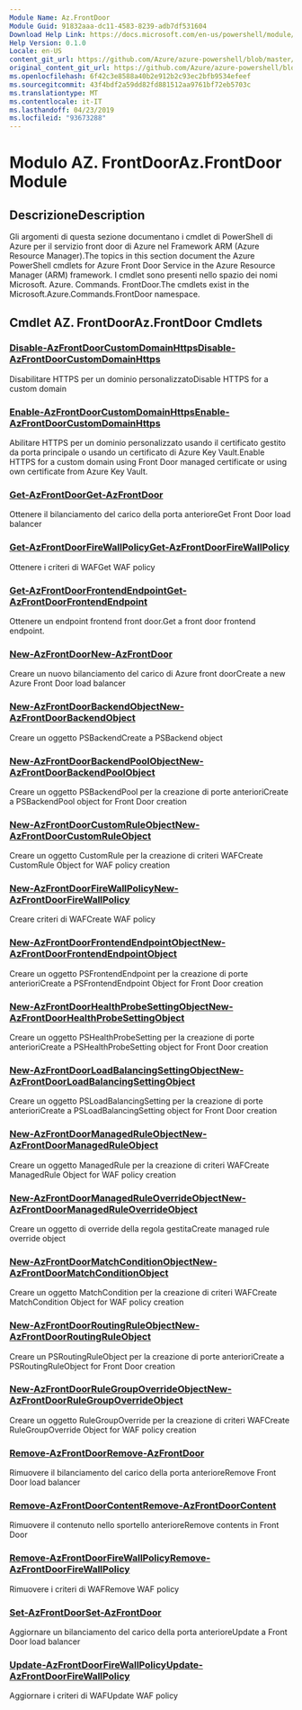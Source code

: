 ```yaml
---
Module Name: Az.FrontDoor
Module Guid: 91832aaa-dc11-4583-8239-adb7df531604
Download Help Link: https://docs.microsoft.com/en-us/powershell/module/az.frontdoor
Help Version: 0.1.0
Locale: en-US
content_git_url: https://github.com/Azure/azure-powershell/blob/master/src/FrontDoor/FrontDoor/help/Az.FrontDoor.md
original_content_git_url: https://github.com/Azure/azure-powershell/blob/master/src/FrontDoor/FrontDoor/help/Az.FrontDoor.md
ms.openlocfilehash: 6f42c3e8588a40b2e912b2c93ec2bfb9534efeef
ms.sourcegitcommit: 43f4bdf2a59dd82fd881512aa9761bf72eb5703c
ms.translationtype: MT
ms.contentlocale: it-IT
ms.lasthandoff: 04/23/2019
ms.locfileid: "93673288"
---
```

# <span data-ttu-id="b6705-101">Modulo AZ. FrontDoor</span><span class="sxs-lookup"><span data-stu-id="b6705-101">Az.FrontDoor Module</span></span>
## <span data-ttu-id="b6705-102">Descrizione</span><span class="sxs-lookup"><span data-stu-id="b6705-102">Description</span></span>
<span data-ttu-id="b6705-103">Gli argomenti di questa sezione documentano i cmdlet di PowerShell di Azure per il servizio front door di Azure nel Framework ARM (Azure Resource Manager).</span><span class="sxs-lookup"><span data-stu-id="b6705-103">The topics in this section document the Azure PowerShell cmdlets for Azure Front Door Service in the Azure Resource Manager (ARM) framework.</span></span> <span data-ttu-id="b6705-104">I cmdlet sono presenti nello spazio dei nomi Microsoft. Azure. Commands. FrontDoor.</span><span class="sxs-lookup"><span data-stu-id="b6705-104">The cmdlets exist in the Microsoft.Azure.Commands.FrontDoor namespace.</span></span>

## <span data-ttu-id="b6705-105">Cmdlet AZ. FrontDoor</span><span class="sxs-lookup"><span data-stu-id="b6705-105">Az.FrontDoor Cmdlets</span></span>
### [<span data-ttu-id="b6705-106">Disable-AzFrontDoorCustomDomainHttps</span><span class="sxs-lookup"><span data-stu-id="b6705-106">Disable-AzFrontDoorCustomDomainHttps</span></span>](Disable-AzFrontDoorCustomDomainHttps.md)
<span data-ttu-id="b6705-107">Disabilitare HTTPS per un dominio personalizzato</span><span class="sxs-lookup"><span data-stu-id="b6705-107">Disable HTTPS for a custom domain</span></span>

### [<span data-ttu-id="b6705-108">Enable-AzFrontDoorCustomDomainHttps</span><span class="sxs-lookup"><span data-stu-id="b6705-108">Enable-AzFrontDoorCustomDomainHttps</span></span>](Enable-AzFrontDoorCustomDomainHttps.md)
<span data-ttu-id="b6705-109">Abilitare HTTPS per un dominio personalizzato usando il certificato gestito da porta principale o usando un certificato di Azure Key Vault.</span><span class="sxs-lookup"><span data-stu-id="b6705-109">Enable HTTPS for a custom domain using Front Door managed certificate or using own certificate from Azure Key Vault.</span></span>

### [<span data-ttu-id="b6705-110">Get-AzFrontDoor</span><span class="sxs-lookup"><span data-stu-id="b6705-110">Get-AzFrontDoor</span></span>](Get-AzFrontDoor.md)
<span data-ttu-id="b6705-111">Ottenere il bilanciamento del carico della porta anteriore</span><span class="sxs-lookup"><span data-stu-id="b6705-111">Get Front Door load balancer</span></span>

### [<span data-ttu-id="b6705-112">Get-AzFrontDoorFireWallPolicy</span><span class="sxs-lookup"><span data-stu-id="b6705-112">Get-AzFrontDoorFireWallPolicy</span></span>](Get-AzFrontDoorFireWallPolicy.md)
<span data-ttu-id="b6705-113">Ottenere i criteri di WAF</span><span class="sxs-lookup"><span data-stu-id="b6705-113">Get WAF policy</span></span>

### [<span data-ttu-id="b6705-114">Get-AzFrontDoorFrontendEndpoint</span><span class="sxs-lookup"><span data-stu-id="b6705-114">Get-AzFrontDoorFrontendEndpoint</span></span>](Get-AzFrontDoorFrontendEndpoint.md)
<span data-ttu-id="b6705-115">Ottenere un endpoint frontend front door.</span><span class="sxs-lookup"><span data-stu-id="b6705-115">Get a front door frontend endpoint.</span></span>

### [<span data-ttu-id="b6705-116">New-AzFrontDoor</span><span class="sxs-lookup"><span data-stu-id="b6705-116">New-AzFrontDoor</span></span>](New-AzFrontDoor.md)
<span data-ttu-id="b6705-117">Creare un nuovo bilanciamento del carico di Azure front door</span><span class="sxs-lookup"><span data-stu-id="b6705-117">Create a new Azure Front Door load balancer</span></span>

### [<span data-ttu-id="b6705-118">New-AzFrontDoorBackendObject</span><span class="sxs-lookup"><span data-stu-id="b6705-118">New-AzFrontDoorBackendObject</span></span>](New-AzFrontDoorBackendObject.md)
<span data-ttu-id="b6705-119">Creare un oggetto PSBackend</span><span class="sxs-lookup"><span data-stu-id="b6705-119">Create a PSBackend object</span></span>

### [<span data-ttu-id="b6705-120">New-AzFrontDoorBackendPoolObject</span><span class="sxs-lookup"><span data-stu-id="b6705-120">New-AzFrontDoorBackendPoolObject</span></span>](New-AzFrontDoorBackendPoolObject.md)
<span data-ttu-id="b6705-121">Creare un oggetto PSBackendPool per la creazione di porte anteriori</span><span class="sxs-lookup"><span data-stu-id="b6705-121">Create a PSBackendPool object for Front Door creation</span></span>

### [<span data-ttu-id="b6705-122">New-AzFrontDoorCustomRuleObject</span><span class="sxs-lookup"><span data-stu-id="b6705-122">New-AzFrontDoorCustomRuleObject</span></span>](New-AzFrontDoorCustomRuleObject.md)
<span data-ttu-id="b6705-123">Creare un oggetto CustomRule per la creazione di criteri WAF</span><span class="sxs-lookup"><span data-stu-id="b6705-123">Create CustomRule Object for WAF policy creation</span></span>

### [<span data-ttu-id="b6705-124">New-AzFrontDoorFireWallPolicy</span><span class="sxs-lookup"><span data-stu-id="b6705-124">New-AzFrontDoorFireWallPolicy</span></span>](New-AzFrontDoorFireWallPolicy.md)
<span data-ttu-id="b6705-125">Creare criteri di WAF</span><span class="sxs-lookup"><span data-stu-id="b6705-125">Create WAF policy</span></span>

### [<span data-ttu-id="b6705-126">New-AzFrontDoorFrontendEndpointObject</span><span class="sxs-lookup"><span data-stu-id="b6705-126">New-AzFrontDoorFrontendEndpointObject</span></span>](New-AzFrontDoorFrontendEndpointObject.md)
<span data-ttu-id="b6705-127">Creare un oggetto PSFrontendEndpoint per la creazione di porte anteriori</span><span class="sxs-lookup"><span data-stu-id="b6705-127">Create a PSFrontendEndpoint Object for Front Door creation</span></span>

### [<span data-ttu-id="b6705-128">New-AzFrontDoorHealthProbeSettingObject</span><span class="sxs-lookup"><span data-stu-id="b6705-128">New-AzFrontDoorHealthProbeSettingObject</span></span>](New-AzFrontDoorHealthProbeSettingObject.md)
<span data-ttu-id="b6705-129">Creare un oggetto PSHealthProbeSetting per la creazione di porte anteriori</span><span class="sxs-lookup"><span data-stu-id="b6705-129">Create a PSHealthProbeSetting object for Front Door creation</span></span>

### [<span data-ttu-id="b6705-130">New-AzFrontDoorLoadBalancingSettingObject</span><span class="sxs-lookup"><span data-stu-id="b6705-130">New-AzFrontDoorLoadBalancingSettingObject</span></span>](New-AzFrontDoorLoadBalancingSettingObject.md)
<span data-ttu-id="b6705-131">Creare un oggetto PSLoadBalancingSetting per la creazione di porte anteriori</span><span class="sxs-lookup"><span data-stu-id="b6705-131">Create a PSLoadBalancingSetting object for Front Door creation</span></span>

### [<span data-ttu-id="b6705-132">New-AzFrontDoorManagedRuleObject</span><span class="sxs-lookup"><span data-stu-id="b6705-132">New-AzFrontDoorManagedRuleObject</span></span>](New-AzFrontDoorManagedRuleObject.md)
<span data-ttu-id="b6705-133">Creare un oggetto ManagedRule per la creazione di criteri WAF</span><span class="sxs-lookup"><span data-stu-id="b6705-133">Create ManagedRule Object for WAF policy creation</span></span>

### [<span data-ttu-id="b6705-134">New-AzFrontDoorManagedRuleOverrideObject</span><span class="sxs-lookup"><span data-stu-id="b6705-134">New-AzFrontDoorManagedRuleOverrideObject</span></span>](New-AzFrontDoorManagedRuleOverrideObject.md)
<span data-ttu-id="b6705-135">Creare un oggetto di override della regola gestita</span><span class="sxs-lookup"><span data-stu-id="b6705-135">Create managed rule override object</span></span>

### [<span data-ttu-id="b6705-136">New-AzFrontDoorMatchConditionObject</span><span class="sxs-lookup"><span data-stu-id="b6705-136">New-AzFrontDoorMatchConditionObject</span></span>](New-AzFrontDoorMatchConditionObject.md)
<span data-ttu-id="b6705-137">Creare un oggetto MatchCondition per la creazione di criteri WAF</span><span class="sxs-lookup"><span data-stu-id="b6705-137">Create MatchCondition Object for WAF policy creation</span></span>

### [<span data-ttu-id="b6705-138">New-AzFrontDoorRoutingRuleObject</span><span class="sxs-lookup"><span data-stu-id="b6705-138">New-AzFrontDoorRoutingRuleObject</span></span>](New-AzFrontDoorRoutingRuleObject.md)
<span data-ttu-id="b6705-139">Creare un PSRoutingRuleObject per la creazione di porte anteriori</span><span class="sxs-lookup"><span data-stu-id="b6705-139">Create a PSRoutingRuleObject for Front Door creation</span></span>

### [<span data-ttu-id="b6705-140">New-AzFrontDoorRuleGroupOverrideObject</span><span class="sxs-lookup"><span data-stu-id="b6705-140">New-AzFrontDoorRuleGroupOverrideObject</span></span>](New-AzFrontDoorRuleGroupOverrideObject.md)
<span data-ttu-id="b6705-141">Creare un oggetto RuleGroupOverride per la creazione di criteri WAF</span><span class="sxs-lookup"><span data-stu-id="b6705-141">Create RuleGroupOverride Object for WAF policy creation</span></span>

### [<span data-ttu-id="b6705-142">Remove-AzFrontDoor</span><span class="sxs-lookup"><span data-stu-id="b6705-142">Remove-AzFrontDoor</span></span>](Remove-AzFrontDoor.md)
<span data-ttu-id="b6705-143">Rimuovere il bilanciamento del carico della porta anteriore</span><span class="sxs-lookup"><span data-stu-id="b6705-143">Remove Front Door load balancer</span></span>

### [<span data-ttu-id="b6705-144">Remove-AzFrontDoorContent</span><span class="sxs-lookup"><span data-stu-id="b6705-144">Remove-AzFrontDoorContent</span></span>](Remove-AzFrontDoorContent.md)
<span data-ttu-id="b6705-145">Rimuovere il contenuto nello sportello anteriore</span><span class="sxs-lookup"><span data-stu-id="b6705-145">Remove contents in Front Door</span></span>

### [<span data-ttu-id="b6705-146">Remove-AzFrontDoorFireWallPolicy</span><span class="sxs-lookup"><span data-stu-id="b6705-146">Remove-AzFrontDoorFireWallPolicy</span></span>](Remove-AzFrontDoorFireWallPolicy.md)
<span data-ttu-id="b6705-147">Rimuovere i criteri di WAF</span><span class="sxs-lookup"><span data-stu-id="b6705-147">Remove WAF policy</span></span>

### [<span data-ttu-id="b6705-148">Set-AzFrontDoor</span><span class="sxs-lookup"><span data-stu-id="b6705-148">Set-AzFrontDoor</span></span>](Set-AzFrontDoor.md)
<span data-ttu-id="b6705-149">Aggiornare un bilanciamento del carico della porta anteriore</span><span class="sxs-lookup"><span data-stu-id="b6705-149">Update a Front Door load balancer</span></span>

### [<span data-ttu-id="b6705-150">Update-AzFrontDoorFireWallPolicy</span><span class="sxs-lookup"><span data-stu-id="b6705-150">Update-AzFrontDoorFireWallPolicy</span></span>](Update-AzFrontDoorFireWallPolicy.md)
<span data-ttu-id="b6705-151">Aggiornare i criteri di WAF</span><span class="sxs-lookup"><span data-stu-id="b6705-151">Update WAF policy</span></span>

